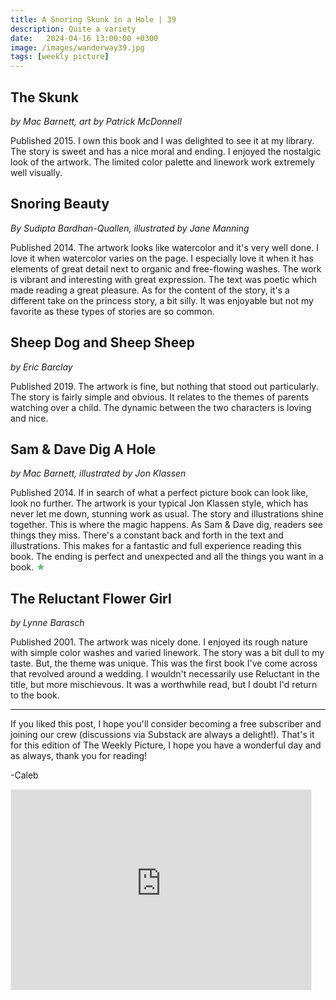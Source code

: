 ```yaml
---
title: A Snoring Skunk in a Hole | 39
description: Quite a variety
date:   2024-04-16 13:00:00 +0300
image: /images/wanderway39.jpg
tags: [weekly picture]
---
```


## The Skunk

*by Mac Barnett, art by Patrick McDonnell*

Published 2015. I own this book and I was delighted to see it at my library. The story is sweet and has a nice moral and ending. I enjoyed the nostalgic look of the artwork. The limited color palette and linework work extremely well visually. 

## Snoring Beauty

*By Sudipta Bardhan-Quallen, illustrated by Jane Manning*

Published 2014. The artwork looks like watercolor and it's very well done. I love it when watercolor varies on the page. I especially love it when it has elements of great detail next to organic and free-flowing washes. The work is vibrant and interesting with great expression. The text was poetic which made reading a great pleasure. As for the content of the story, it's a different take on the princess story, a bit silly. It was enjoyable but not my favorite as these types of stories are so common. 

## Sheep Dog and Sheep Sheep

*by Eric Barclay*

Published 2019. The artwork is fine, but nothing that stood out particularly. The story is fairly simple and obvious. It relates to the themes of parents watching over a child. The dynamic between the two characters is loving and nice. 

## Sam & Dave Dig A Hole

*by Mac Barnett, illustrated by Jon Klassen*

Published 2014. If in search of what a perfect picture book can look like, look no further. The artwork is your typical Jon Klassen style, which has never let me down, stunning work as usual. The story and illustrations shine together. This is where the magic happens. As Sam & Dave dig, readers see things they miss. There's a constant back and forth in the text and illustrations. This makes for a fantastic and full experience reading this book. The ending is perfect and unexpected and all the things you want in a book. <h style="color:#5ABB71;">★</h>

## The Reluctant Flower Girl

*by Lynne Barasch*

Published 2001. The artwork was nicely done. I enjoyed its rough nature with simple color washes and varied linework. The story was a bit dull to my taste. But, the theme was unique. This was the first book I've come across that revolved around a wedding. I wouldn't necessarily use Reluctant in the title, but more mischievous. It was a worthwhile read, but I doubt I'd return to the book. 

***

If you liked this post, I hope you'll consider becoming a free subscriber and joining our crew (discussions via Substack are always a delight!). That's it for this edition of The Weekly Picture, I hope you have a wonderful day and as always, thank you for reading!

-Caleb
    
<iframe src="https://thewanderway.substack.com/embed" width="480" height="320" style="border:1px solid #EEE; background:white;" frameborder="0" scrolling="no"></iframe>
